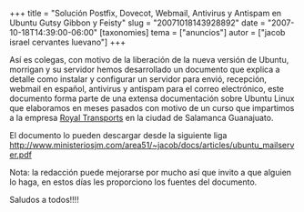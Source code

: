 +++
title = "Solución Postfix, Dovecot, Webmail, Antivirus y Antispam en Ubuntu Gutsy Gibbon y Feisty"
slug = "20071018143928892"
date = "2007-10-18T14:39:00-06:00"
[taxonomies]
tema = ["anuncios"]
autor = ["jacob israel cervantes luevano"]
+++

Así es colegas, con motivo de la liberación de la nueva versión de
Ubuntu, morrigan y su servidor hemos desarrollado un documento que
explica a detalle como instalar y configurar un servidor para envió,
recepción, webmail en español, antivirus y antispam para el correo
electrónico, este documento forma parte de una extensa documentación
sobre Ubuntu Linux que elaboramos en meses pasados con motivo de un
curso que impartimos a la empresa [Royal
Transports](http://www.royaltransports.com.mx/) en la ciudad de
Salamanca Guanajuato.

El documento lo pueden descargar desde la siguiente liga
<http://www.ministeriosjm.com/area51/~jacob/docs/articles/ubuntu_mailserver.pdf>

Nota: la redacción puede mejorarse por mucho así que invito a que
alguien lo haga, en estos días les proporciono los fuentes del
documento.

Saludos a todos!!!!
